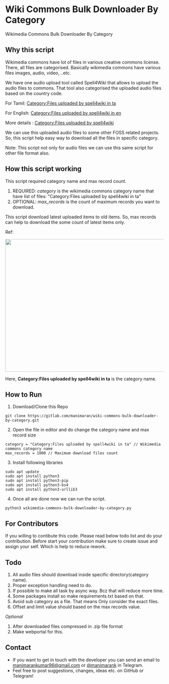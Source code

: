 # Wiki Commons Bulk Downloader By Category

Wikimedia Commons Bulk Downloader By Category


## Why this script
Wikimedia commons have lot of files in various creative commons license. There, all files are categorised.
Basically wikimedia commons have various files images, audio, video, ..etc.

We have one audio upload tool called Spell4Wiki that allows to upload the audio files to commons. That tool also categorised the uploaded audio files based on the country code.

For Tamil: [Category:Files uploaded by spell4wiki in ta](https://commons.wikimedia.org/wiki/Category:Files_uploaded_by_spell4wiki_in_ta)

For English: [Category:Files uploaded by spell4wiki in en](https://commons.wikimedia.org/wiki/Category:Files_uploaded_by_spell4wiki_in_en)

More details : [Category:Files uploaded by spell4wiki](https://commons.wikimedia.org/wiki/Category:Files_uploaded_by_spell4wiki)

We can use this uploaded audio files to some other FOSS related projects. 
So, this script help easy way to download all the files in specific category.

Note: This script not only for audio files we can use this same script for other file format also.


## How this script working
This script required category name and max record count. 

1. REQUIRED: *category* is the wikimedia commons category name that have list of files: "Category:Files uploaded by spell4wiki in ta"
2. OPTIONAL: *max_records* is the count of maximum records you want to download.

This script download latest uploaded items to old items. So, max records can help to download the some count of latest items only.

Ref: 

<img src="https://gitlab.com/manimaran/wiki-commons-bulk-downloader-by-category/-/raw/main/files/wikimedia_commons_category_page_ex.png" width="820px" height="420px"></img>

Here, **Category:Files uploaded by spell4wiki in ta** is the category name.

## How to Run


1. Download/Clone this Repo
```
git clone https://gitlab.com/manimaran/wiki-commons-bulk-downloader-by-category.git 
```
2. Open the file in editor and do change the category name and max record size
```
category = "Category:Files uploaded by spell4wiki in ta" // Wikimedia commons category name
max_records = 1000 // Maximum download files count
```
3. Install following libraries 
```
sudo apt update
sudo apt install python3
sudo apt install python3-pip
sudo apt install python3-bs4
sudo apt install python3-urllib3
```
4. Once all are done now we can run the script.

```shell
python3 wikimedia-commons-bulk-downloader-by-category.py
```

## For Contributors
If you willing to contibute this code. Please read below todo list and do your contribution. Before start your contribution make sure to create issue and assign your self. Which is help to reduce rework.

## Todo
1. All audio files should download inside specific directory(category name). 
2. Proper exception handling need to do.
3. If possible to make all task by async way. Bcz that will reduce more time.
4. Some packages install so make requirements.txt based on that.
5. Avoid sub category as a file. That means Only consider the exact files.
6. Offset and limit value should based on the max records value.

*Optional*
1. After downloaded files compressed in .zip file format
2. Make webportal for this.

## Contact 
* If you want to get in touch with the developer you can send an email to <a href="mailto:manimarankumar96@gmail.com">manimarankumar96@gmail.com</a> or [@manimarank](https://t.me/manimaran_k) in Telegram.
* Feel free to post suggestions, changes, ideas etc. on GitHub or Telegram!
